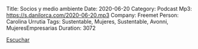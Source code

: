 Title: Socios y medio ambiente
Date: 2020-06-20
Category: Podcast
Mp3: https://s.danilorca.com/2020-06-20.mp3
Company: Freemet
Person: Carolina Urrutia
Tags: Sustentable, Mujeres, Sustentable, Avonni, MujeresEmpresarias
Duration: 3072

<a href="https://s.danilorca.com/2020-06-20.mp3" type="audio/mpeg">
Escuchar
</a>
